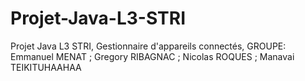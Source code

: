 # Projet-Java-L3-STRI
Projet Java L3 STRI, 
Gestionnaire d'appareils connectés,
 GROUPE: Emmanuel MENAT ; Gregory RIBAGNAC ; Nicolas ROQUES ; Manavai TEIKITUHAAHAA
